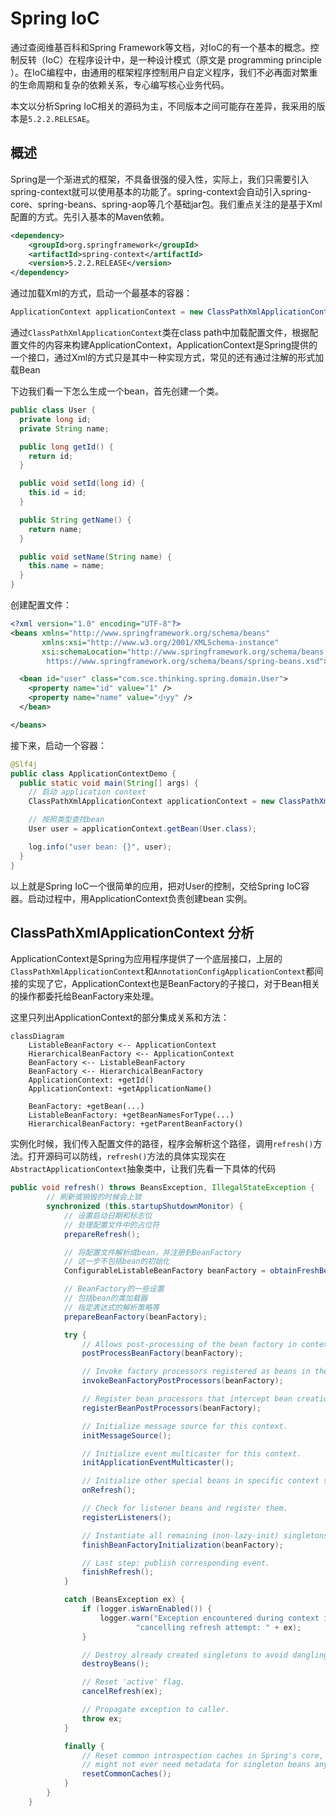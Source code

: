 # Spring IoC 

通过查阅维基百科和Spring Framework等文档，对IoC的有一个基本的概念。控制反转（IoC）在程序设计中，是一种设计模式（原文是 programming principle ）。在IoC编程中，由通用的框架程序控制用户自定义程序，我们不必再面对繁重的生命周期和复杂的依赖关系，专心编写核心业务代码。

本文以分析Spring IoC相关的源码为主，不同版本之间可能存在差异，我采用的版本是`5.2.2.RELESAE`。

## 概述

Spring是一个渐进式的框架，不具备很强的侵入性，实际上，我们只需要引入spring-context就可以使用基本的功能了。spring-context会自动引入spring-core、spring-beans、spring-aop等几个基础jar包。我们重点关注的是基于Xml配置的方式。先引入基本的Maven依赖。

```xml
<dependency>
    <groupId>org.springframework</groupId>
    <artifactId>spring-context</artifactId>
    <version>5.2.2.RELEASE</version>
</dependency>
```

通过加载Xml的方式，启动一个最基本的容器：

```java
ApplicationContext applicationContext = new ClassPathXmlApplicationContext("classpath:/META-INF/application-beans.xml");
```

通过`ClassPathXmlApplicationContext`类在class path中加载配置文件，根据配置文件的内容来构建ApplicationContext，ApplicationContext是Spring提供的一个接口，通过Xml的方式只是其中一种实现方式，常见的还有通过注解的形式加载Bean

下边我们看一下怎么生成一个bean，首先创建一个类。

```java
public class User {
  private long id;
  private String name;

  public long getId() {
    return id;
  }

  public void setId(long id) {
    this.id = id;
  }

  public String getName() {
    return name;
  }

  public void setName(String name) {
    this.name = name;
  }
}
```

创建配置文件：
```xml
<?xml version="1.0" encoding="UTF-8"?>
<beans xmlns="http://www.springframework.org/schema/beans"
       xmlns:xsi="http://www.w3.org/2001/XMLSchema-instance"
       xsi:schemaLocation="http://www.springframework.org/schema/beans
        https://www.springframework.org/schema/beans/spring-beans.xsd">

  <bean id="user" class="com.sce.thinking.spring.domain.User">
    <property name="id" value="1" />
    <property name="name" value="小yy" />
  </bean>

</beans>
```

接下来，启动一个容器：

```java
@Slf4j
public class ApplicationContextDemo {
  public static void main(String[] args) {
    // 启动 application context
    ClassPathXmlApplicationContext applicationContext = new ClassPathXmlApplicationContext("classpath:/META-INF/application-beans.xml");

    // 按照类型查找bean
    User user = applicationContext.getBean(User.class);

    log.info("user bean: {}", user);
  }
}
```

以上就是Spring IoC一个很简单的应用，把对User的控制，交给Spring IoC容器。启动过程中，用ApplicationContext负责创建bean 实例。


## ClassPathXmlApplicationContext 分析

ApplicationContext是Spring为应用程序提供了一个底层接口，上层的`ClassPathXmlApplicationContext`和`AnnotationConfigApplicationContext`都间接的实现了它，ApplicationContext也是BeanFactory的子接口，对于Bean相关的操作都委托给BeanFactory来处理。

这里只列出ApplicationContext的部分集成关系和方法：

```mermaid
classDiagram
    ListableBeanFactory <-- ApplicationContext
    HierarchicalBeanFactory <-- ApplicationContext
    BeanFactory <-- ListableBeanFactory
    BeanFactory <-- HierarchicalBeanFactory
    ApplicationContext: +getId()
    ApplicationContext: +getApplicationName()

    BeanFactory: +getBean(...)
    ListableBeanFactory: +getBeanNamesForType(...)
    HierarchicalBeanFactory: +getParentBeanFactory()

```

实例化时候，我们传入配置文件的路径，程序会解析这个路径，调用`refresh()`方法。打开源码可以防线，`refresh()`方法的具体实现实在`AbstractApplicationContext`抽象类中，让我们先看一下具体的代码

```java
public void refresh() throws BeansException, IllegalStateException {
        // 刷新或销毁的时候会上锁
		synchronized (this.startupShutdownMonitor) {
            // 设置启动日期和标志位
            // 处理配置文件中的占位符
			prepareRefresh();

			// 将配置文件解析成bean，并注册到BeanFactory
            // 这一步不包括bean的初始化
			ConfigurableListableBeanFactory beanFactory = obtainFreshBeanFactory();

			// BeanFactory的一些设置
            // 包括bean的类加载器
            // 指定表达式的解析策略等
			prepareBeanFactory(beanFactory);

			try {
				// Allows post-processing of the bean factory in context subclasses.
				postProcessBeanFactory(beanFactory);

				// Invoke factory processors registered as beans in the context.
				invokeBeanFactoryPostProcessors(beanFactory);

				// Register bean processors that intercept bean creation.
				registerBeanPostProcessors(beanFactory);

				// Initialize message source for this context.
				initMessageSource();

				// Initialize event multicaster for this context.
				initApplicationEventMulticaster();

				// Initialize other special beans in specific context subclasses.
				onRefresh();

				// Check for listener beans and register them.
				registerListeners();

				// Instantiate all remaining (non-lazy-init) singletons.
				finishBeanFactoryInitialization(beanFactory);

				// Last step: publish corresponding event.
				finishRefresh();
			}

			catch (BeansException ex) {
				if (logger.isWarnEnabled()) {
					logger.warn("Exception encountered during context initialization - " +
							"cancelling refresh attempt: " + ex);
				}

				// Destroy already created singletons to avoid dangling resources.
				destroyBeans();

				// Reset 'active' flag.
				cancelRefresh(ex);

				// Propagate exception to caller.
				throw ex;
			}

			finally {
				// Reset common introspection caches in Spring's core, since we
				// might not ever need metadata for singleton beans anymore...
				resetCommonCaches();
			}
		}
	}
```
